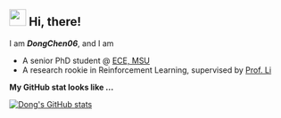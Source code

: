 ## <img src="https://emojis.slackmojis.com/emojis/images/1531849430/4246/blob-sunglasses.gif?1531849430" width="30"/> Hi, there! 

I am ***DongChen06***, and I am
+ A senior PhD student @ [ECE, MSU](https://ece.msu.edu/)
+  A research rookie in Reinforcement Learning, supervised by [Prof. Li](https://www.egr.msu.edu/rival/)

**My GitHub stat looks like ...**

[![Dong's GitHub stats](https://github-readme-stats.vercel.app/api?username=DongChen06)](https://github.com/DongChen06/github-readme-stats)

</td>
</tr>
</table>

